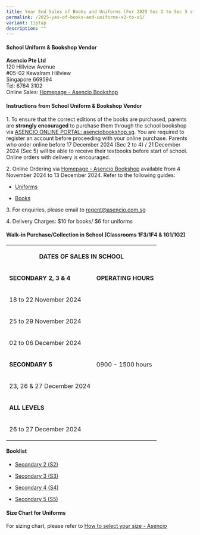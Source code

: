 ```yaml
---
title: Year End Sales of Books and Uniforms (For 2025 Sec 2 to Sec 5 students)
permalink: /2025-yes-of-books-and-uniforms-s2-to-s5/
variant: tiptap
description: ""
---
```

<h4>School Uniform &amp; Bookshop Vendor</h4>
<p><strong>Asencio Pte Ltd</strong>
<br>120 Hillview Avenue
<br>#05-02 Kewalram Hillview
<br>Singapore 669594
<br>Tel: 6764 3102
<br>Online Sales: <a href="https://asenciobookshop.sg/" rel="noopener noreferrer nofollow" target="_blank">Homepage - Asencio Bookshop</a>
</p>
<h4>Instructions from School Uniform &amp; Bookshop Vendor</h4>
<p>1. To ensure that the correct editions of the books are purchased, parents
are <strong>strongly encouraged</strong> to purchase them through the school
bookshop via <a href="https://asenciobookshop.sg/" rel="noopener nofollow" target="_blank">ASENCIO ONLINE PORTAL: asenciobookshop.sg</a>.
You are required to register an account before proceeding with your online
purchase. Parents who order online before 17 December 2024 (Sec 2 to 4)
/ 21 December 2024 (Sec 5) will be able to receive their textbooks before
start of school. Online orders with delivery is encouraged.</p>
<p>2. Online Ordering via <a href="https://asenciobookshop.sg/" rel="noopener noreferrer nofollow" target="_blank">Homepage - Asencio Bookshop</a> available
from 4 November 2024 to 13 December 2024. Refer to the following guides:</p>
<ul data-tight="true" class="tight">
<li>
<p><a href="/files/uniforms%20online%20guide.pdf" rel="noopener noreferrer nofollow" target="_blank">Uniforms</a>
</p>
</li>
<li>
<p><a href="/files/textbooks%20online%20guide.pdf" rel="noopener noreferrer nofollow" target="_blank">Books</a>
</p>
</li>
</ul>
<p>3. For enquiries, please email to <a href="mailto:regent@asencio.com.sg" rel="noopener noreferrer nofollow" target="_blank">regent@asencio.com.sg</a>
</p>
<p>4. Delivery Charges: $10 for books/ $6 for uniforms</p>
<h4>Walk-in Purchase/Collection in School [Classrooms 1F3/1F4 &amp; 1G1/1G2]</h4>
<table style="minWidth: 50px">
<colgroup>
<col>
<col>
</colgroup>
<tbody>
<tr>
<th rowspan="1" colspan="2">
<p><strong>DATES OF SALES IN SCHOOL</strong>
</p>
</th>
</tr>
<tr>
<td rowspan="1" colspan="1">
<p><strong>SECONDARY 2, 3 &amp; 4</strong>
</p>
</td>
<td rowspan="1" colspan="1">
<p><strong>OPERATING HOURS</strong>
</p>
</td>
</tr>
<tr>
<td rowspan="1" colspan="1">
<p>18 to 22 November 2024</p>
</td>
<td rowspan="7" colspan="1">
<p>0900 - 1500 hours</p>
</td>
</tr>
<tr>
<td rowspan="1" colspan="1">
<p>25 to 29 November 2024</p>
</td>
</tr>
<tr>
<td rowspan="1" colspan="1">
<p>02 to 06 December 2024</p>
</td>
</tr>
<tr>
<td rowspan="1" colspan="1">
<p><strong>SECONDARY 5</strong>
</p>
</td>
</tr>
<tr>
<td rowspan="1" colspan="1">
<p>23, 26 &amp; 27 December 2024</p>
</td>
</tr>
<tr>
<td rowspan="1" colspan="1">
<p><strong>ALL LEVELS</strong>
</p>
</td>
</tr>
<tr>
<td rowspan="1" colspan="1">
<p>26 to 27 December 2024</p>
</td>
</tr>
</tbody>
</table>
<h4>Booklist</h4>
<ul data-tight="true" class="tight">
<li>
<p><a href="/files/Regent_Secondary_2025_Sec_2.pdf" rel="noopener noreferrer nofollow" target="_blank">Secondary 2 (S2)</a>
</p>
</li>
<li>
<p><a href="/files/Regent_Secondary_2025_Sec_3.pdf" rel="noopener noreferrer nofollow" target="_blank">Secondary 3 (S3)</a>
</p>
</li>
<li>
<p><a href="/files/Regent_Secondary_2025_Sec_4.pdf" rel="noopener noreferrer nofollow" target="_blank">Secondary 4 (S4)</a>
</p>
</li>
<li>
<p><a href="/files/Regent_Secondary_2025_Sec_5.pdf" rel="noopener noreferrer nofollow" target="_blank">Secondary 5 (S5)</a>
</p>
</li>
</ul>
<h4>Size Chart for Uniforms</h4>
<p>For sizing chart, please refer to <a href="https://asencio.com.sg/how-to-select-your-size/" rel="noopener noreferrer nofollow" target="_blank">How to select your size - Asencio</a>
</p>